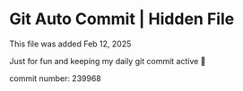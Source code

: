 # Git Auto Commit | Hidden File

This file was added Feb 12, 2025

Just for fun and keeping my daily git commit active 🤪

commit number: 239968
